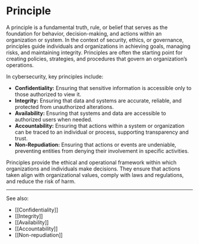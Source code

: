 
# Principle

A principle is a fundamental truth, rule, or belief that serves as the foundation for behavior, decision-making, and actions within an organization or system. In the context of security, ethics, or governance, principles guide individuals and organizations in achieving goals, managing risks, and maintaining integrity. Principles are often the starting point for creating policies, strategies, and procedures that govern an organization’s operations.

In cybersecurity, key principles include:

- **Confidentiality:** Ensuring that sensitive information is accessible only to those authorized to view it.
- **Integrity:** Ensuring that data and systems are accurate, reliable, and protected from unauthorized alterations.
- **Availability:** Ensuring that systems and data are accessible to authorized users when needed.
- **Accountability:** Ensuring that actions within a system or organization can be traced to an individual or process, supporting transparency and trust.
- **Non-Repudiation:** Ensuring that actions or events are undeniable, preventing entities from denying their involvement in specific activities.

Principles provide the ethical and operational framework within which organizations and individuals make decisions. They ensure that actions taken align with organizational values, comply with laws and regulations, and reduce the risk of harm.

---

See also:

- [[Confidentiality]]
- [[Integrity]]
- [[Availability]]
- [[Accountability]]
- [[Non-repudiation]]
